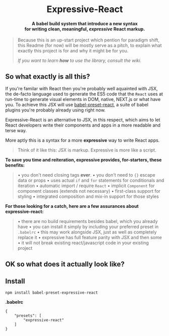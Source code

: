 
  
<h1 align="center">Expressive-React</h1>

<h4 align="center">
    A babel build system that introduce a new syntax<br/>for writing clean, meaningful, <i>expressive</i> React markup.
</h4>



> Because this is an up-start project which pention for paradigm shift,
> this Readme (for now) will be mostly serve as a pitch, to explain what
> exactly this project is for and why it might be for you. 
> 
> *If you want to learn **how** to use the library, consult the wiki.*

## So what exactly is all this?

If you're familar with React then you're probably well aquainted with JSX, the de-facto language used to generate the ES5 code that the `React` uses at run-time to generate visual elements in DOM, native, NEXT.js or what have you. To achieve this JSX will use [babel-preset-react](https://babeljs.io/docs/plugins/preset-react/), a suite of babel plugins you're probably already using right now.

Expressive-React is an alternative to JSX, in this respect, which aims to let React developers write their components and apps in a more readable and terse way. 

More aptly this is a syntax for a more **expressive** way to write React apps. 

>  Think of it like this: JSX is markup. Expressive is more like a script.

**To save you time and reiteration, expressive provides, for-starters, these benefits:**

>  • you don't need closing tags **ever**.
>  • you don't need to `{}` escape data or props
>  • uses actual `if` and `for` statements for conditionals and iteration
>  • automatic import / require `React`
>  • implicit `Component` for component classes (extends not necessary)
>  • first-class support for styling
>  • integrated composition and mix-in support for those styles

**For those looking for a catch, here are a few assurances about expressive-react:**

>  • there are no build requirements besides babel, which you already have
>  • you can install it simply by including your preferred preset in `.babelrc`
>  • this may work alongside JSX, just as well as completely replace it
>  • expressive has full feature parity with JSX and then some
>  • it will not break existing react/javascript code in your existing project

## OK so what does it actually look like?

## Install

```
npm install babel-preset-expressive-react
```

**.babelrc**

```
{
    "presets": [
        "expressive-react"
    ]
}
```
<br/>